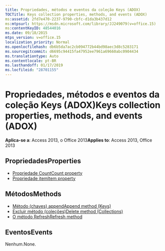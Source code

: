 ```yaml
---
title: Propriedades, métodos e eventos da coleção Keys (ADOX)
TOCTitle: Keys collection properties, methods, and events (ADOX)
ms:assetid: 2fd7e470-2237-9790-cbfc-d1da3b437d12
ms:mtpsurl: https://msdn.microsoft.com/library/JJ249079(v=office.15)
ms:contentKeyID: 48544016
ms.date: 09/18/2015
mtps_version: v=office.15
localization_priority: Normal
ms.openlocfilehash: db6b5da7ac2cb094772b44bd98aec3d8c5283171
ms.sourcegitcommit: d6695c94415fa47952ee7961a69660abc0904434
ms.translationtype: Auto
ms.contentlocale: pt-BR
ms.lasthandoff: 01/17/2019
ms.locfileid: "28701155"
---
```

# <a name="keys-collection-properties-methods-and-events-adox"></a><span data-ttu-id="dc43b-102">Propriedades, métodos e eventos da coleção Keys (ADOX)</span><span class="sxs-lookup"><span data-stu-id="dc43b-102">Keys collection properties, methods, and events (ADOX)</span></span>

<span data-ttu-id="dc43b-103">**Aplica-se a**: Access 2013, o Office 2013</span><span class="sxs-lookup"><span data-stu-id="dc43b-103">**Applies to**: Access 2013, Office 2013</span></span>

## <a name="properties"></a><span data-ttu-id="dc43b-104">Propriedades</span><span class="sxs-lookup"><span data-stu-id="dc43b-104">Properties</span></span>

- [<span data-ttu-id="dc43b-105">Propriedade Count</span><span class="sxs-lookup"><span data-stu-id="dc43b-105">Count property</span></span>](count-property-ado.md)
- [<span data-ttu-id="dc43b-106">Propriedade item</span><span class="sxs-lookup"><span data-stu-id="dc43b-106">Item property</span></span>](item-property-ado.md)

## <a name="methods"></a><span data-ttu-id="dc43b-107">Métodos</span><span class="sxs-lookup"><span data-stu-id="dc43b-107">Methods</span></span>

- [<span data-ttu-id="dc43b-108">Método (chaves) append</span><span class="sxs-lookup"><span data-stu-id="dc43b-108">Append method (Keys)</span></span>](append-method-adox-keys.md)
- [<span data-ttu-id="dc43b-109">Excluir método (coleções)</span><span class="sxs-lookup"><span data-stu-id="dc43b-109">Delete method (Collections)</span></span>](delete-method-adox-collections.md)
- [<span data-ttu-id="dc43b-110">O método Refresh</span><span class="sxs-lookup"><span data-stu-id="dc43b-110">Refresh method</span></span>](refresh-method-ado.md)

## <a name="events"></a><span data-ttu-id="dc43b-111">Eventos</span><span class="sxs-lookup"><span data-stu-id="dc43b-111">Events</span></span>

<span data-ttu-id="dc43b-112">Nenhum.</span><span class="sxs-lookup"><span data-stu-id="dc43b-112">None.</span></span>

